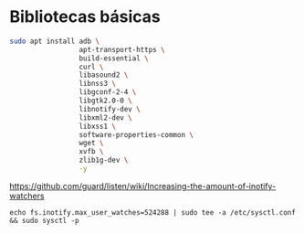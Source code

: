 # Bibliotecas básicas

```bash
sudo apt install adb \
                 apt-transport-https \ 
                 build-essential \
                 curl \
                 libasound2 \
                 libnss3 \
                 libgconf-2-4 \
                 libgtk2.0-0 \
                 libnotify-dev \
                 libxml2-dev \
                 libxss1 \
                 software-properties-common \
                 wget \
                 xvfb \
                 zlib1g-dev \
                 -y
```

https://github.com/guard/listen/wiki/Increasing-the-amount-of-inotify-watchers

```
echo fs.inotify.max_user_watches=524288 | sudo tee -a /etc/sysctl.conf && sudo sysctl -p
```